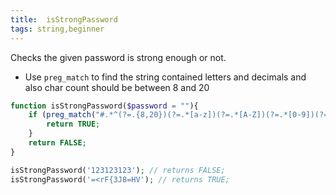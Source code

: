 ```yaml
---
title:  isStrongPassword
tags: string,beginner
---
```


Checks the given password is strong enough or not.

- Use `preg_match` to find the string contained letters and decimals and also char count should be between 8 and 20 

```php
function isStrongPassword($password = ""){
    if (preg_match("#.*^(?=.{8,20})(?=.*[a-z])(?=.*[A-Z])(?=.*[0-9])(?=.*\W).*$#", $password)){
        return TRUE;
    }
    return FALSE;
}
```

```php
isStrongPassword('123123123'); // returns FALSE;
isStrongPassword('=<rF{3J8=HV'); // returns TRUE;
```
